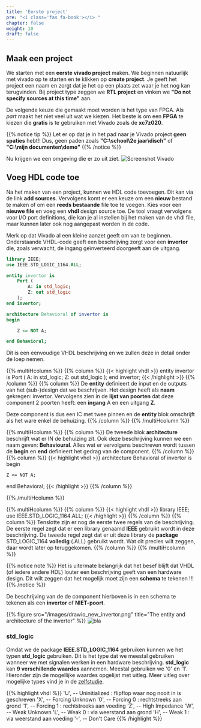 ```yaml
---
title: 'Eerste project'
pre: "<i class='fas fa-book'></i> "
chapter: false
weight: 10
draft: false
---
```


## Maak een project

We starten met een  **eerste vivado project** maken. We beginnen natuurlijk met vivado op te starten en te klikken op **create project**. Je geeft het project  een naam en zorgt dat je het op een plaats zet waar je het nog kan terugvinden. Bij project type zeggen we **RTL project** en vinken we **"Do not specify sources at this time"** aan. 

De volgende keuze die gemaakt moet worden is het type van FPGA. Als *part* maakt het niet veel uit wat we kiezen. Het beste is om een **FPGA** te kiezen die **gratis** is te gebruiken met Vivado zoals de **xc7z020**.

{{% notice tip %}}
Let er op dat je in het pad naar je Vivado project <b>geen spaties</b> hebt!! Dus, geen paden zoals <b>"C:\school\2e jaar\disch"</b> of <b>"C:\mijn documenten\demo"</b>
{{% /notice  %}}

Nu krijgen we een omgeving die er zo uit ziet.
![Screenshot Vivado](/images/software/screenshot_vivado.png)

## Voeg HDL code toe

Na het maken van een project, kunnen we HDL code toevoegen. Dit kan via de link **add sources**. Vervolgens komt er een keuze om een **nieuw** bestand te maken of om een **reeds bestaande** file toe te voegen. Kies voor een **nieuwe file** en voeg een **vhdl** design source toe. De tool vraagt vervolgens voor I/O port definitions, die kan je al instellen bij het maken van de vhdl file, maar kunnen later ook nog aangepast worden in de code. 

Merk op dat Vivado al een kleine aanzet geeft om van te beginnen. Onderstaande VHDL-code geeft een beschrijving zorgt voor een **invertor** die, zoals verwacht, de ingang geïnverteerd doorgeeft aan de uitgang.


```vhdl
library IEEE;
use IEEE.STD_LOGIC_1164.ALL;

entity invertor is
    Port (
        A: in std_logic;
        Z: out std_logic
    );
end invertor;

architecture Behavioral of invertor is
begin

    Z <= NOT A;

end Behavioral;
```

Dit is een eenvoudige VHDL beschrijving en we zullen deze in detail onder de loep nemen.

{{% multiHcolumn %}}
{{% column %}}
{{< highlight vhdl >}}
entity invertor is
    Port (
        A: in std_logic;
        Z: out std_logic
    );
end invertor;
{{< /highlight >}}
{{% /column %}}
{{% column %}}
De **entity** definieert de input en de outputs van het (sub-)design dat we beschrijven. Het design heeft als **naam** gekregen: invertor. Vervolgens zien in de **lijst van poorten** dat deze component 2 poorten heeft: een **ingang** A en een uitgang **Z**.

Deze component is dus een IC met twee pinnen en de **entity** blok omschrijft als het ware enkel de behuizing.
{{% /column %}}
{{% /multiHcolumn %}}


{{% multiHcolumn %}}
{{% column %}}
De tweede blok **architecture** beschrijft wat er IN de behuizing zit. Ook deze beschrijving kunnen we een naam geven: **Behavioural**. Alles wat er vervolgens beschreven wordt tussen de **begin** en **end** definieert het gedrag van de component.
{{% /column %}}
{{% column %}}
{{< highlight vhdl >}}
architecture Behavioral of invertor is
begin

    Z <= NOT A;

end Behavioral;
{{< /highlight >}}
{{% /column %}}

{{% /multiHcolumn %}}


{{% multiHcolumn %}}
{{% column %}}
{{< highlight vhdl >}}
library IEEE;
use IEEE.STD_LOGIC_1164.ALL;
{{< /highlight >}}
{{% /column %}}
{{% column %}}
Tenslotte zijn er nog de eerste twee regels van de beschrijving. De eerste regel zegt dat er een library genaamd **IEEE** gebruikt wordt in deze beschrijving. De tweede regel zegt dat er uit deze library de **package** STD_LOGIC_1164 **volledig** (.ALL) gebruikt wordt. Wat dit precies wilt zeggen, daar wordt later op teruggekomen.
{{% /column %}}
{{% /multiHcolumn %}}

{{% notice note %}}
Het is uitermate belangrijk dat het besef blijft dat VHDL (of iedere andere HDL) louter een beschrijving geeft van een hardware design. Dit wilt zeggen dat het mogelijk moet zijn een **schema** te tekenen !!!
{{% /notice  %}}

De beschrijving van de de component hierboven is in een schema te tekenen als een **invertor** of **NIET-poort**.

<!-- {{% figure src="/images/intro/NOT_gate.png" title="NOT gate"  %}} -->
{{% figure src="/images/drawio_new_invertor.png" title="The entity and architecture of the invertor"  %}}
![bla](/images/drawio_new_invertor.png")


### std_logic

Omdat we de package **IEEE.STD_LOGIC_1164** gebruiken kunnen we het typen **std_logic** gebruiken. Dit is het type dat we meestal gebruiken wanneer we met signalen werken in een hardware beschrijving. **std_logic** kan **9 verschillende waardes** aannemen. Meestal gebruiken we '0' en '1'. Hieronder zijn de mogellijke waardes opgelijst met uitleg. Meer uitleg over mogelijke types vind je in de [zelfstudie](/900_zelfstudie_vhdl/060_packages/#std_logic_1164--package).

{{% highlight vhdl %}}
'U',  -- Uninitialized : flipflop waar nog nooit in is geschreven
'X',  -- Forcing Unknown
'0',  -- Forcing 0 : rechtstreeks aan grond
'1',  -- Forcing 1 : rechtstreeks aan voeding
'Z',  -- High Impedance
'W',  -- Weak Unknown
'L',  -- Weak 0 : via weerstand aan grond
'H',  -- Weak 1 : via weerstand aan voeding
'-',  -- Don't Care
{{% /highlight %}}